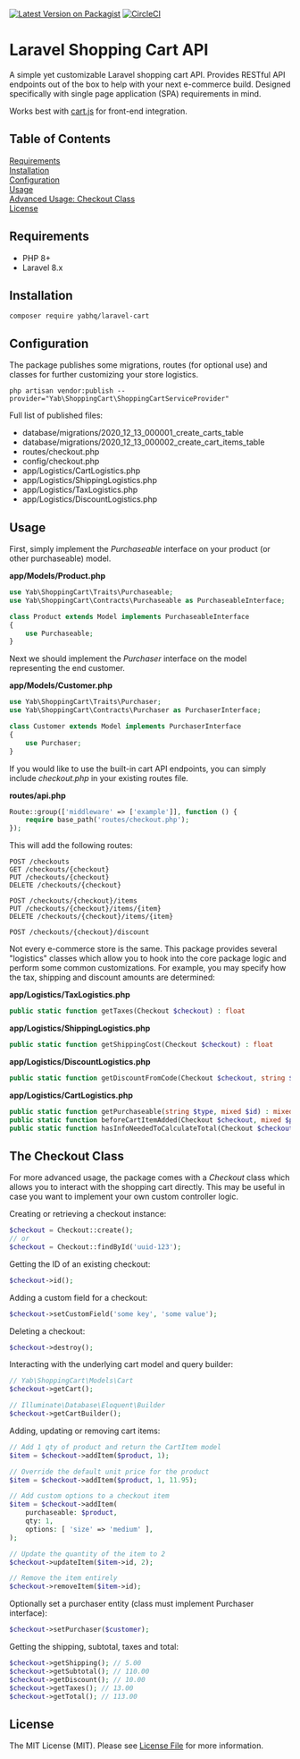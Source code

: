 [![Latest Version on Packagist](https://img.shields.io/packagist/v/yabhq/laravel-cart.svg?style=flat-square)](https://packagist.org/packages/yabhq/laravel-cart)
[![CircleCI](https://circleci.com/gh/yabhq/laravel-cart.svg?style=svg)](https://circleci.com/gh/yabhq/laravel-cart)

# Laravel Shopping Cart API

A simple yet customizable Laravel shopping cart API. Provides RESTful API endpoints out of the box to help with your next e-commerce build. Designed specifically with single page application (SPA) requirements in mind.

Works best with [cart.js](https://github.com/yabhq/cart.js) for front-end integration.

## Table of Contents
[Requirements](#requirements)  
[Installation](#installation)  
[Configuration](#configuration)  
[Usage](#usage)  
[Advanced Usage: Checkout Class](#the-checkout-class)  
[License](#license)  

## Requirements

* PHP 8+
* Laravel 8.x

## Installation

```
composer require yabhq/laravel-cart
```

## Configuration

The package publishes some migrations, routes (for optional use) and classes for further customizing your store logistics. 

```
php artisan vendor:publish --provider="Yab\ShoppingCart\ShoppingCartServiceProvider"
```

Full list of published files:

* database/migrations/2020_12_13_000001_create_carts_table
* database/migrations/2020_12_13_000002_create_cart_items_table
* routes/checkout.php
* config/checkout.php
* app/Logistics/CartLogistics.php
* app/Logistics/ShippingLogistics.php
* app/Logistics/TaxLogistics.php
* app/Logistics/DiscountLogistics.php

## Usage

First, simply implement the *Purchaseable* interface on your product (or other purchaseable) model.

**app/Models/Product.php**
```php
use Yab\ShoppingCart\Traits\Purchaseable;
use Yab\ShoppingCart\Contracts\Purchaseable as PurchaseableInterface;

class Product extends Model implements PurchaseableInterface
{
    use Purchaseable;
}
```

Next we should implement the *Purchaser* interface on the model representing the end customer.

**app/Models/Customer.php**
```php
use Yab\ShoppingCart\Traits\Purchaser;
use Yab\ShoppingCart\Contracts\Purchaser as PurchaserInterface;

class Customer extends Model implements PurchaserInterface
{
    use Purchaser;
}
```

If you would like to use the built-in cart API endpoints, you can simply include *checkout.php* in your existing routes file.

**routes/api.php**
```php
Route::group(['middleware' => ['example']], function () {
    require base_path('routes/checkout.php');
});
```

This will add the following routes:

```
POST /checkouts
GET /checkouts/{checkout}
PUT /checkouts/{checkout}
DELETE /checkouts/{checkout}

POST /checkouts/{checkout}/items
PUT /checkouts/{checkout}/items/{item}
DELETE /checkouts/{checkout}/items/{item}

POST /checkouts/{checkout}/discount
```

Not every e-commerce store is the same. This package provides several "logistics" classes which allow you to hook into the core package logic and perform some common customizations. For example, you may specify how the tax, shipping and discount amounts are determined:

**app/Logistics/TaxLogistics.php**
```php
public static function getTaxes(Checkout $checkout) : float
```

**app/Logistics/ShippingLogistics.php**
```php
public static function getShippingCost(Checkout $checkout) : float
```

**app/Logistics/DiscountLogistics.php**
```php
public static function getDiscountFromCode(Checkout $checkout, string $code) : float
```

**app/Logistics/CartLogistics.php**
```php
public static function getPurchaseable(string $type, mixed $id) : mixed
public static function beforeCartItemAdded(Checkout $checkout, mixed $purchaseable, int $qty) : void
public static function hasInfoNeededToCalculateTotal(Checkout $checkout) : bool
```

## The Checkout Class

For more advanced usage, the package comes with a *Checkout* class which allows you to interact with the shopping cart directly. This may be useful in case you want to implement your own custom controller logic.

Creating or retrieving a checkout instance:

```php
$checkout = Checkout::create();
// or
$checkout = Checkout::findById('uuid-123');
```

Getting the ID of an existing checkout:

```php
$checkout->id();
```

Adding a custom field for a checkout:

```php
$checkout->setCustomField('some key', 'some value');
```

Deleting a checkout:

```php
$checkout->destroy();
```

Interacting with the underlying cart model and query builder:

```php
// Yab\ShoppingCart\Models\Cart
$checkout->getCart();

// Illuminate\Database\Eloquent\Builder
$checkout->getCartBuilder();
```

Adding, updating or removing cart items:

```php
// Add 1 qty of product and return the CartItem model
$item = $checkout->addItem($product, 1);

// Override the default unit price for the product
$item = $checkout->addItem($product, 1, 11.95);

// Add custom options to a checkout item
$item = $checkout->addItem(
    purchaseable: $product,
    qty: 1,
    options: [ 'size' => 'medium' ],
);

// Update the quantity of the item to 2
$checkout->updateItem($item->id, 2);

// Remove the item entirely
$checkout->removeItem($item->id);
```
Optionally set a purchaser entity (class must implement Purchaser interface):

```php
$checkout->setPurchaser($customer);
```

Getting the shipping, subtotal, taxes and total:

```php
$checkout->getShipping(); // 5.00
$checkout->getSubtotal(); // 110.00
$checkout->getDiscount(); // 10.00
$checkout->getTaxes(); // 13.00
$checkout->getTotal(); // 113.00
```

## License

The MIT License (MIT). Please see [License File](LICENSE.md) for more information.

